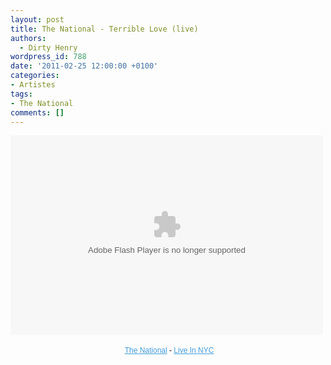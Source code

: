 ```yaml
---
layout: post
title: The National - Terrible Love (live)
authors:
  - Dirty Henry
wordpress_id: 788
date: '2011-02-25 12:00:00 +0100'
categories:
- Artistes
tags:
- The National
comments: []
---
```

<embed src="http://media.mtvnservices.com/mgid:uma:video:mtv.com:623544" width="500" height="319" type="application/x-shockwave-flash" flashVars="configParams=id%3D1657982%26vid%3D623544%26uri%3Dmgid%3Auma%3Avideo%3Amtv.com%3A623544" allowFullScreen="true" allowScriptAccess="always" base="."></embed><div style="margin:0px;padding:4px;width:500px;text-align:center;font-family:Verdana,sans-serif;font-size:12px;"><a href="http://www.mtv.com/music/artist/national/artist.jhtml" style="color:#439CD8;" target="_blank">The National</a> - <a href="http://www.mtv.com/music/live_in_nyc/main.jhtml" style="color:#439CD8;" target="_blank">Live In NYC</a></div>
